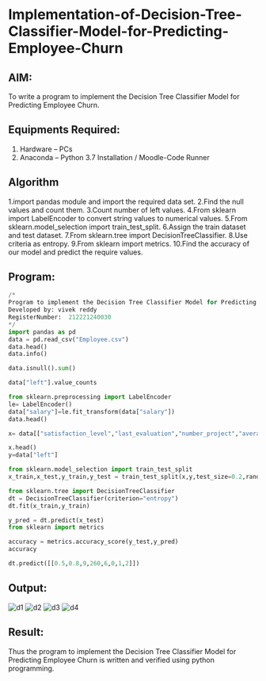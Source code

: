 # Implementation-of-Decision-Tree-Classifier-Model-for-Predicting-Employee-Churn

## AIM:
To write a program to implement the Decision Tree Classifier Model for Predicting Employee Churn.

## Equipments Required:
1. Hardware – PCs
2. Anaconda – Python 3.7 Installation / Moodle-Code Runner

## Algorithm
1.import pandas module and import the required data set.
2.Find the null values and count them.
3.Count number of left values.
4.From sklearn import LabelEncoder to convert string values to numerical values.
5.From sklearn.model_selection import train_test_split.
6.Assign the train dataset and test dataset.
7.From sklearn.tree import DecisionTreeClassifier.
8.Use criteria as entropy.
9.From sklearn import metrics.
10.Find the accuracy of our model and predict the require values.

## Program:
```python
/*
Program to implement the Decision Tree Classifier Model for Predicting Employee Churn.
Developed by: vivek reddy
RegisterNumber:  212221240030
*/
import pandas as pd
data = pd.read_csv("Employee.csv")
data.head()
data.info()

data.isnull().sum()

data["left"].value_counts

from sklearn.preprocessing import LabelEncoder
le= LabelEncoder()
data["salary"]=le.fit_transform(data["salary"])
data.head()

x= data[["satisfaction_level","last_evaluation","number_project","average_montly_hours","time_spend_company","Work_accident","promotion_last_5years","salary"]]

x.head()
y=data["left"]

from sklearn.model_selection import train_test_split
x_train,x_test,y_train,y_test = train_test_split(x,y,test_size=0.2,random_state = 100)

from sklearn.tree import DecisionTreeClassifier
dt = DecisionTreeClassifier(criterion="entropy")
dt.fit(x_train,y_train)

y_pred = dt.predict(x_test)
from sklearn import metrics

accuracy = metrics.accuracy_score(y_test,y_pred)
accuracy

dt.predict([[0.5,0.8,9,260,6,0,1,2]])
```
 

## Output:
![d1](https://user-images.githubusercontent.com/94525701/169461369-b612f99f-9276-4a8f-9154-42e0e96fc419.png)
![d2](https://user-images.githubusercontent.com/94525701/169461392-f865099a-1b17-45ef-b36b-c2a790181dd1.png)
![d3](https://user-images.githubusercontent.com/94525701/169461403-b7f6d52e-30a0-41ab-8b31-4807625a7bc2.png)
![d4](https://user-images.githubusercontent.com/94525701/169461410-cd669d83-f685-4e38-9a70-f38a1a95455f.png)



## Result:
Thus the program to implement the  Decision Tree Classifier Model for Predicting Employee Churn is written and verified using python programming.
